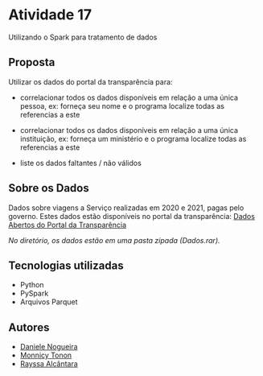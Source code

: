 # Atividade 17
Utilizando o Spark para tratamento de dados

## Proposta

Utilizar os dados do portal da transparência para:
- correlacionar todos os dados disponíveis em relação a uma única pessoa, ex: forneça seu nome e o programa localize todas as referencias a este
- correlacionar todos os dados disponíveis em relação a uma única instituição, ex: forneça um ministério e o programa localize todas as referencias a este

- liste os dados faltantes / não válidos

## Sobre os Dados
Dados sobre viagens a Serviço realizadas em 2020 e 2021, pagas pelo governo.
Estes dados estão disponíveis no portal da transparência:
[Dados Abertos do Portal da Transparência](https://www.portaltransparencia.gov.br/download-de-dados)

*No diretório, os dados estão em uma pasta zipada (Dados.rar).*


## Tecnologias utilizadas

* Python
* PySpark
* Arquivos Parquet


## Autores

* [Daniele Nogueira](https://www.linkedin.com/in/danieleanogueira/)
* [Monnicy Tonon](https://www.linkedin.com/in/monnicy-tonon/)
* [Rayssa Alcântara](https://www.linkedin.com/in/rayssarte/) 
